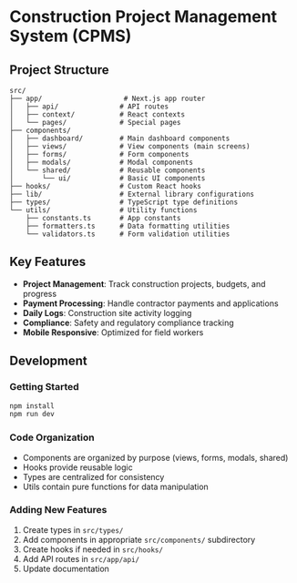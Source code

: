
# Construction Project Management System (CPMS)

## Project Structure

```
src/
├── app/                    # Next.js app router
│   ├── api/               # API routes
│   ├── context/           # React contexts
│   └── pages/             # Special pages
├── components/
│   ├── dashboard/         # Main dashboard components
│   ├── views/             # View components (main screens)
│   ├── forms/             # Form components
│   ├── modals/            # Modal components
│   └── shared/            # Reusable components
│       └── ui/            # Basic UI components
├── hooks/                 # Custom React hooks
├── lib/                   # External library configurations
├── types/                 # TypeScript type definitions
└── utils/                 # Utility functions
    ├── constants.ts       # App constants
    ├── formatters.ts      # Data formatting utilities
    └── validators.ts      # Form validation utilities
```

## Key Features

- **Project Management**: Track construction projects, budgets, and progress
- **Payment Processing**: Handle contractor payments and applications
- **Daily Logs**: Construction site activity logging
- **Compliance**: Safety and regulatory compliance tracking
- **Mobile Responsive**: Optimized for field workers

## Development

### Getting Started
```bash
npm install
npm run dev
```

### Code Organization
- Components are organized by purpose (views, forms, modals, shared)
- Hooks provide reusable logic
- Types are centralized for consistency
- Utils contain pure functions for data manipulation

### Adding New Features
1. Create types in `src/types/`
2. Add components in appropriate `src/components/` subdirectory
3. Create hooks if needed in `src/hooks/`
4. Add API routes in `src/app/api/`
5. Update documentation
